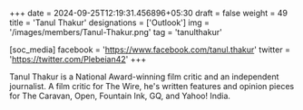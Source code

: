 +++
date = 2024-09-25T12:19:31.456896+05:30
draft = false
weight = 49
title = 'Tanul Thakur'
designations = ['Outlook']
img = '/images/members/Tanul-Thakur.png'
tag = 'tanulthakur'

[soc_media]
facebook = 'https://www.facebook.com/tanul.thakur'
twitter = 'https://twitter.com/Plebeian42'
+++

Tanul Thakur is a National Award-winning film critic and an independent journalist. A film critic for The Wire, he's written features and opinion pieces for The Caravan, Open, Fountain Ink, GQ, and Yahoo! India.

